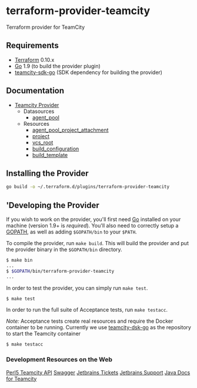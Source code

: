 # terraform-provider-teamcity
Terraform provider for TeamCity

Requirements
------------

-	[Terraform](https://www.terraform.io/downloads.html) 0.10.x
-	[Go](https://golang.org/doc/install) 1.9 (to build the provider plugin)
-	[teamcity-sdk-go](https://github.com/Cardfree/teamcity-sdk-go) (SDK dependency for building the provider)


Documentation
-------------

- [Teamcity Provider](website/docs/index.html.markdown)
  - Datasources
    - [agent_pool](website/docs/d/agent_pool.html.markdown)
  - Resources
    - [agent_pool_project_attachment](website/docs/r/agent_pool_project_attachment.html.markdown)
    - [project](website/docs/r/project.html.markdown)
    - [vcs_root](website/docs/r/vcs_root.html.markdown)
    - [build_configuration](website/docs/r/build_configuration.html.markdown)
    - [build_template](website/docs/r/build_template.html.markdown)


## Installing the Provider

```bash
go build -o ~/.terraform.d/plugins/terraform-provider-teamcity 
```



'Developing the Provider
-----------------------

If you wish to work on the provider, you'll first need [Go](http://www.golang.org) installed on your machine (version 1.9+ is *required*).
You'll also need to correctly setup a [GOPATH](http://golang.org/doc/code.html#GOPATH), as well as adding `$GOPATH/bin` to your `$PATH`.

To compile the provider, run `make build`. This will build the provider and put the provider binary in the `$GOPATH/bin` directory.

```sh
$ make bin
...
$ $GOPATH/bin/terraform-provider-teamcity
...
```

In order to test the provider, you can simply run `make test`.

```sh
$ make test
```

In order to run the full suite of Acceptance tests, run `make testacc`.

*Note:* Acceptance tests create real resources and require the Docker container to be running.
  Currently we use [teamcity-dsk-go](https://github.com/Cardfree/teamcity-sdk-go) as the repository to start the Teamcity container

```sh
$ make testacc
```

### Development Resources on the Web

[Perl5 Teamcity API](http://eilara.github.io/perl5-teamcity-api/)
[Swagger](https://dploeger.github.io/teamcity-rest-api)
[Jetbrains Tickets](https://youtrack.jetbrains.com/issues/TW)
[Jetbrains Support](https://teamcity-support.jetbrains.com)
[Java Docs for Teamcity](http://javadoc.jetbrains.net/teamcity)
